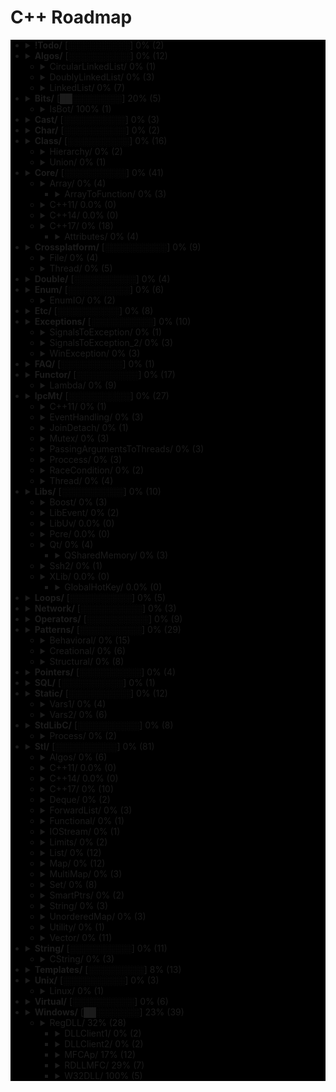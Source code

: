 # C++ Roadmap

<div style="background-color:black">

* <details close>
  <summary><b>!Todo/</b> [░░░░░░░░░░] 0% (2)</summary>

    * ❌ RSDN.txt
    * ❌ C++ questions.txt

  </details>

* <details close>
  <summary><b>Algos/</b> [░░░░░░░░░░] 0% (12)</summary>

    * ❌ Algoritms.txt

  </details>

  * <details close>
    <summary>CircularLinkedList/ 0% (1)</summary>

      * ❌ CircularLinkedList.cpp

    </details>

  * <details close>
    <summary>DoublyLinkedList/ 0% (3)</summary>

      * ❌ DoubleLinkedListDeletion.cpp
      * ❌ DoubleLinkedListInsertion.cpp
      * ❌ DoubleLinkedList.cpp

    </details>

  * <details close>
    <summary>LinkedList/ 0% (7)</summary>

      * ❌ LinkedListInsertion.cpp
      * ❌ DetectLoopInLinkedList.cpp
      * ❌ SortedMergeOfTwoLinkedList.cpp
      * ❌ ReverseALinkedList.cpp
      * ❌ LinkedListDeletion.cpp
      * ❌ PrintNthNodeFromTheEndOfLinkedList.cpp
      * ❌ LinkedListSearchForANode.cpp

    </details>

* <details close>
  <summary><b>Bits/</b> [██░░░░░░░░] 20% (5)</summary>

    * ❌ BitMask2.cpp
    * ❌ BitMask.cpp
    * ❌ bitset.cpp
    * ❌ BuffToint.cpp

  </details>

  * <details close>
    <summary>IsBot/ 100% (1)</summary>

      * ✅ `main_BlackList.cpp`

    </details>

* <details close>
  <summary><b>Cast/</b> [░░░░░░░░░░] 0% (3)</summary>

    * ❌ ReinterpretCast.cpp
    * ❌ Casts.cpp
    * ❌ BoolCast.cpp

  </details>

* <details close>
  <summary><b>Char/</b> [░░░░░░░░░░] 0% (2)</summary>

    * ❌ IntToChar.cpp
    * ❌ Escape.cpp

  </details>

* <details close>
  <summary><b>Class/</b> [░░░░░░░░░░] 0% (16)</summary>

    * ❌ MethodWithoutBody.cpp
    * ❌ InitConstructor.cpp
    * ❌ InheritanceFunctions.cpp
    * ❌ ConstructOrder.cpp
    * ❌ CopyConstructor1.cpp
    * ❌ EmptyStructSizeOf.cpp
    * ❌ SizeOfClass.cpp
    * ❌ CallMethod.cpp
    * ❌ InitOrder.cpp
    * ❌ CpoyConstructor2.cpp
    * ❌ QuotedString.java
    * ❌ FriendClass.cpp
    * ❌ CondtructorOrder.cpp

  </details>

  * <details close>
    <summary>Hierarchy/ 0% (2)</summary>

      * ❌ Hierarchy.cpp
      * ❌ Proxy.cpp

    </details>

  * <details close>
    <summary>Union/ 0% (1)</summary>

      * ❌ Union.cpp

    </details>

* <details close>
  <summary><b>Core/</b> [░░░░░░░░░░] 0% (41)</summary>

    * ❌ LvalueRvalue.cpp
    * ❌ Explicit.cpp
    * ❌ GoTo.cpp
    * ❌ ReturnBool.cpp
    * ❌ NamespaceOperator.cpp
    * ❌ MoveRef.cpp
    * ❌ ConstructNew.cpp
    * ❌ OperatorsNewDelete.cpp
    * ❌ PlacementNew.cpp
    * ❌ InitMembers.cpp
    * ❌ VariableArguments.cpp
    * ❌ InlineFunction.cpp
    * ❌ TypeNames.cpp
    * ❌ Move.cpp
    * ❌ ZeroDivision.cpp
    * ❌ ValueInitialization.cpp
    * ❌ TypeSizes.cpp
    * ❌ SwitchString.cpp
    * ❌ InitVars.cpp

  </details>

  * <details close>
    <summary>Array/ 0% (4)</summary>

      * ❌ ArraySize.cpp

    </details>

    * <details close>
      <summary>ArrayToFunction/ 0% (3)</summary>

        * ❌ ArrayToFunction3.cpp
        * ❌ ArrayToFunction1.cpp
        * ❌ ArrayToFunction2.cpp

      </details>

  * <details close>
    <summary>C++11/ 0.0% (0)</summary>


    </details>

  * <details close>
    <summary>C++14/ 0.0% (0)</summary>


    </details>

  * <details close>
    <summary>C++17/ 0% (18)</summary>

      * ❌ TemplateAutoParam.cpp
      * ❌ StructuredBindings.cpp
      * ❌ NestedNamespaces.cpp
      * ❌ LambdaThisByValue.cpp
      * ❌ EnumListInitialization.cpp
      * ❌ StructuredBindingsRef.cpp
      * ❌ ConstexprIf.cpp
      * ❌ BracedInitList.cpp
      * ❌ ConstexprLambda.cpp
      * ❌ FoldExpressions.cpp
      * ❌ InlineVars.cpp
      * ❌ TemplateArgDeduction.cpp
      * ❌ SelectionVarInitializer.cpp
      * ❌ Utf8CharLiterals.cpp

    </details>

    * <details close>
      <summary>Attributes/ 0% (4)</summary>

        * ❌ maybe_unused.cpp
        * ❌ Sample1.cpp
        * ❌ fallthrough.cpp
        * ❌ nodiscard.cpp

      </details>

* <details close>
  <summary><b>Crossplatform/</b> [░░░░░░░░░░] 0% (9)</summary>


  </details>

  * <details close>
    <summary>File/ 0% (4)</summary>

      * ❌ FileRouter.inl
      * ❌ File_old.h
      * ❌ FileRouter.h
      * ❌ File.h

    </details>

  * <details close>
    <summary>Thread/ 0% (5)</summary>

      * ❌ IThreadImpl_win.h
      * ❌ Thread.h
      * ❌ Thread_old.h
      * ❌ IThreadImpl_posix.h
      * ❌ IThreadImpl.h

    </details>

* <details close>
  <summary><b>Double/</b> [░░░░░░░░░░] 0% (4)</summary>

    * ❌ IntDoubleCompare.cpp
    * ❌ DoubleCast.cpp
    * ❌ DoubleCompare.cpp
    * ❌ IsGreater.cpp

  </details>

* <details close>
  <summary><b>Enum/</b> [░░░░░░░░░░] 0% (6)</summary>

    * ❌ SafeEnum.cpp
    * ❌ SizeOf.cpp
    * ❌ ForEnum.cpp
    * ❌ CodeStyle.cpp

  </details>

  * <details close>
    <summary>EnumIO/ 0% (2)</summary>

      * ❌ EnumIO.h
      * ❌ EnumIO_test.cpp

    </details>

* <details close>
  <summary><b>Etc/</b> [░░░░░░░░░░] 0% (8)</summary>

    * ❌ VarVisibility.cpp
    * ❌ Random.cpp
    * ❌ GlobalVar2.cpp
    * ❌ DecIncInt.cpp
    * ❌ GlobalVar1.cpp
    * ❌ UnicodeAnsi.cpp
    * ❌ SizeofUnicodes.cpp
    * ❌ FunctionDefinition.cpp

  </details>

* <details close>
  <summary><b>Exceptions/</b> [░░░░░░░░░░] 0% (10)</summary>

    * ❌ Try.cpp
    * ❌ Exception2.cpp
    * ❌ Exception3.cpp

  </details>

  * <details close>
    <summary>SignalsToException/ 0% (1)</summary>

      * ❌ SignalsToException.cpp

    </details>

  * <details close>
    <summary>SignalsToException_2/ 0% (3)</summary>

      * ❌ SignalHandler.h
      * ❌ SignalHandler.inl
      * ❌ SignalsToException_2.cpp

    </details>

  * <details close>
    <summary>WinException/ 0% (3)</summary>

      * ❌ CxWinException.cpp
      * ❌ WinException.cpp
      * ❌ CxWinException.h

    </details>

* <details close>
  <summary><b>FAQ/</b> [░░░░░░░░░░] 0% (1)</summary>

    * ❌ FAQ.txt

  </details>

* <details close>
  <summary><b>Functor/</b> [░░░░░░░░░░] 0% (17)</summary>

    * ❌ FunctorExample4.cpp
    * ❌ FunctorExample1.cpp
    * ❌ FunctorExample2.cpp
    * ❌ NativeFunction.cpp
    * ❌ Functor.cpp
    * ❌ FunctorTarget.cpp
    * ❌ FunctorExample3.cpp
    * ❌ StaticFunctor.cpp

  </details>

  * <details close>
    <summary>Lambda/ 0% (9)</summary>

      * ❌ LambdaMemberVariableCapture.cpp
      * ❌ LambdaScopes.cpp
      * ❌ LambdaScopeFaultScenario.cpp
      * ❌ LambaExamples.cpp
      * ❌ LambdaPtrsSizes.cpp
      * ❌ LambdaScopesByValue.cpp
      * ❌ LambdaScopesByReference.cpp
      * ❌ GccLambdaLeaky.cpp
      * ❌ LambdaBasic.cpp

    </details>

* <details close>
  <summary><b>IpcMt/</b> [░░░░░░░░░░] 0% (27)</summary>

    * ❌ signal_stacktrace.cpp
    * ❌ psiginfo.cpp
    * ❌ signal_ctrl_c.cpp
    * ❌ ThreadHarwareConcurrency.cpp
    * ❌ condition_variable.cpp
    * ❌ signal.cpp
    * ❌ IpcMethods.txt

  </details>

  * <details close>
    <summary>C++11/ 0% (1)</summary>

      * ❌ atomic_flag.cpp

    </details>

  * <details close>
    <summary>EventHandling/ 0% (3)</summary>

      * ❌ ConditionalVariableBasics.cpp
      * ❌ BasicXMLEventHandlingUsingConditionalVariable.cpp
      * ❌ BasicXMLEventHandling.cpp

    </details>

  * <details close>
    <summary>JoinDetach/ 0% (1)</summary>

      * ❌ JoiningThreads.cpp

    </details>

  * <details close>
    <summary>Mutex/ 0% (3)</summary>

      * ❌ MutexLockUnlock.cpp
      * ❌ MutexLockUnlock2.cpp
      * ❌ MutexLockGuard.cpp

    </details>

  * <details close>
    <summary>PassingArgumentsToThreads/ 0% (3)</summary>

      * ❌ PassingPointersTThread.cpp
      * ❌ PassingReferencesToThread.cpp
      * ❌ PassingSimpleArgumentsToThread.cpp

    </details>

  * <details close>
    <summary>Proccess/ 0% (3)</summary>

      * ❌ Wait.cpp
      * ❌ ExecuteBin.cpp
      * ❌ GetStdInOutError.cpp

    </details>

  * <details close>
    <summary>RaceCondition/ 0% (2)</summary>

      * ❌ RaceConditionExample.cpp
      * ❌ RaceConditionExample2.cpp

    </details>

  * <details close>
    <summary>Thread/ 0% (4)</summary>

      * ❌ ThreadCreationUsingLambdaFunction.cpp
      * ❌ ThreadCreationUsingFunctionPointer.cpp
      * ❌ DifferentiatingBetweenThread.cpp
      * ❌ ThreadCreationUsingFunctionObjects.cpp

    </details>

* <details close>
  <summary><b>Libs/</b> [░░░░░░░░░░] 0% (10)</summary>


  </details>

  * <details close>
    <summary>Boost/ 0% (3)</summary>

      * ❌ ScopeArray.cpp
      * ❌ ProgramOptions.cpp
      * ❌ Bind.cpp

    </details>

  * <details close>
    <summary>LibEvent/ 0% (2)</summary>

      * ❌ all_test.cpp
      * ❌ FAQ.txt

    </details>

  * <details close>
    <summary>LibUv/ 0.0% (0)</summary>


    </details>

  * <details close>
    <summary>Pcre/ 0.0% (0)</summary>


    </details>

  * <details close>
    <summary>Qt/ 0% (4)</summary>

      * ❌ HttpUpload.cpp

    </details>

    * <details close>
      <summary>QSharedMemory/ 0% (3)</summary>

        * ❌ main_MainDialog.cpp
        * ❌ MainDialog.cpp
        * ❌ MainDialog.h

      </details>

  * <details close>
    <summary>Ssh2/ 0% (1)</summary>

      * ❌ SSH2.cpp

    </details>

  * <details close>
    <summary>XLib/ 0.0% (0)</summary>


    </details>

    * <details close>
      <summary>GlobalHotKey/ 0.0% (0)</summary>


      </details>

* <details close>
  <summary><b>Loops/</b> [░░░░░░░░░░] 0% (5)</summary>

    * ❌ ForBreak.cpp
    * ❌ SwitchCase.cpp
    * ❌ For.cpp
    * ❌ GoToLablel.cpp
    * ❌ ForVoid.cpp

  </details>

* <details close>
  <summary><b>Network/</b> [░░░░░░░░░░] 0% (3)</summary>

    * ❌ IpString.cpp
    * ❌ TcpUdpDiffs.txt
    * ❌ Mount.cpp

  </details>

* <details close>
  <summary><b>Operators/</b> [░░░░░░░░░░] 0% (9)</summary>

    * ❌ OverloadingPrefixIncermentDecrementOperator.cpp
    * ❌ Exclamanation.cpp
    * ❌ OverloadingLogicalOperator.cpp
    * ❌ OperatorIn.cpp
    * ❌ OverloadingArithmeticOperator.cpp
    * ❌ OverloadingInputOutputOperator.cpp
    * ❌ OverloadingPostfixIncermentDecrementOperator.cpp
    * ❌ OverloadingUnaryOperator.cpp
    * ❌ OverloadingArithmeticOperatorUsingMemberFunction.cpp

  </details>

* <details close>
  <summary><b>Patterns/</b> [░░░░░░░░░░] 0% (29)</summary>


  </details>

  * <details close>
    <summary>Behavioral/ 0% (15)</summary>

      * ❌ memento.cpp
      * ❌ iterator.cpp
      * ❌ strategy.cpp
      * ❌ visitor2.cpp
      * ❌ observer.cpp
      * ❌ visitor1.cpp
      * ❌ interpreter.cpp
      * ❌ template_method.cpp
      * ❌ chain_of_responsibility.cpp
      * ❌ command.cpp
      * ❌ state.cpp
      * ❌ mediator.cpp
      * ❌ null_object.cpp
      * ❌ iterator_with_operators.cpp
      * ❌ observer2.cpp

    </details>

  * <details close>
    <summary>Creational/ 0% (6)</summary>

      * ❌ ClassFactory.cpp
      * ❌ Singleton.cpp
      * ❌ Builder.cpp
      * ❌ FactoryMethod.cpp
      * ❌ AbstractFactory.cpp
      * ❌ Prototype.cpp

    </details>

  * <details close>
    <summary>Structural/ 0% (8)</summary>

      * ❌ adapter.cpp
      * ❌ ContainerFacade.h
      * ❌ proxy.cpp
      * ❌ bridge.cpp
      * ❌ facade.cpp
      * ❌ decorator.cpp
      * ❌ composite.cpp
      * ❌ flyweight.cpp

    </details>

* <details close>
  <summary><b>Pointers/</b> [░░░░░░░░░░] 0% (4)</summary>

    * ❌ xPTR_DELETE.cpp
    * ❌ CatchPtr.hpp
    * ❌ FunctionPtr.cpp
    * ❌ AutoPtr.h

  </details>

* <details close>
  <summary><b>SQL/</b> [░░░░░░░░░░] 0% (1)</summary>

    * ❌ test.sql

  </details>

* <details close>
  <summary><b>Static/</b> [░░░░░░░░░░] 0% (12)</summary>

    * ❌ StaticHolder.cpp
    * ❌ Data.cpp

  </details>

  * <details close>
    <summary>Vars1/ 0% (4)</summary>

      * ❌ module.h
      * ❌ main_Var1.cpp
      * ❌ header.h
      * ❌ module.inl

    </details>

  * <details close>
    <summary>Vars2/ 0% (6)</summary>

      * ❌ CxVars.inl
      * ❌ module.h
      * ❌ CVar.h
      * ❌ CxVars.h
      * ❌ main_Var2.cpp
      * ❌ module.inl

    </details>

* <details close>
  <summary><b>StdLibC/</b> [░░░░░░░░░░] 0% (8)</summary>

    * ❌ Time.cpp
    * ❌ Atoi.cpp
    * ❌ Printf.cpp
    * ❌ Strptime.cpp
    * ❌ BuffZero.cpp
    * ❌ VSnprintf.cpp

  </details>

  * <details close>
    <summary>Process/ 0% (2)</summary>

      * ❌ ExitFunctions.cpp
      * ❌ Exit.cpp

    </details>

* <details close>
  <summary><b>Stl/</b> [░░░░░░░░░░] 0% (81)</summary>

    * ❌ StlFeatures.txt

  </details>

  * <details close>
    <summary>Algos/ 0% (6)</summary>

      * ❌ difference.cpp
      * ❌ accumulate.cpp
      * ❌ sort.txt
      * ❌ replace_if.cpp
      * ❌ transform.cpp
      * ❌ set_symmetric_difference.cpp

    </details>

  * <details close>
    <summary>C++11/ 0.0% (0)</summary>


    </details>

  * <details close>
    <summary>C++14/ 0.0% (0)</summary>


    </details>

  * <details close>
    <summary>C++17/ 0% (10)</summary>

      * ❌ Any.cpp
      * ❌ StringView2.cpp
      * ❌ Invoke.cpp
      * ❌ Variant.cpp
      * ❌ ParallelAlgos.cpp
      * ❌ Apply.cpp
      * ❌ Optional.cpp
      * ❌ Fs.cpp
      * ❌ Byte.cpp
      * ❌ MapSetSplicing.cpp

    </details>

  * <details close>
    <summary>Deque/ 0% (2)</summary>

      * ❌ DequeImplementation.cpp
      * ❌ DequeOperations.cpp

    </details>

  * <details close>
    <summary>ForwardList/ 0% (3)</summary>

      * ❌ ForwardListOperation2.cpp
      * ❌ ForwardListOperation1.cpp
      * ❌ ForwardListAssign.cpp

    </details>

  * <details close>
    <summary>Functional/ 0% (1)</summary>

      * ❌ ref.cpp

    </details>

  * <details close>
    <summary>IOStream/ 0% (1)</summary>

      * ❌ OperatorOutput.cpp

    </details>

  * <details close>
    <summary>Limits/ 0% (2)</summary>

      * ❌ NumericLimits.cpp
      * ❌ DoubleLimits.cpp

    </details>

  * <details close>
    <summary>List/ 0% (12)</summary>

      * ❌ splice.cpp
      * ❌ ListErase.cpp
      * ❌ insertInLoop.cpp
      * ❌ ListSearchUsingGenerate.cpp
      * ❌ ListRemove.cpp
      * ❌ ListOperations.cpp
      * ❌ insert.cpp
      * ❌ ListRemoveIf.cpp
      * ❌ ListSort.cpp
      * ❌ ListConditionalEraseWhileIteration.cpp
      * ❌ ListSearchUsingFind.cpp
      * ❌ list.cpp

    </details>

  * <details close>
    <summary>Map/ 0% (12)</summary>

      * ❌ Maps.cpp
      * ❌ OperatorAccess.cpp
      * ❌ MapReversePrint.cpp
      * ❌ MapComparison.cpp
      * ❌ MapOperatorAccessElement.cpp
      * ❌ MapDeletionByIteratorRange.cpp
      * ❌ MapComparisonByUserDefinedObjects.cpp
      * ❌ Erase.cpp
      * ❌ MapInsertion.cpp
      * ❌ MapUnorderedMap.cpp
      * ❌ MapBasics.cpp
      * ❌ Bool.cpp

    </details>

  * <details close>
    <summary>MultiMap/ 0% (3)</summary>

      * ❌ MultimapOperations.cpp
      * ❌ MultimapCI.cpp
      * ❌ MultimapBasics.cpp

    </details>

  * <details close>
    <summary>Set/ 0% (8)</summary>

      * ❌ SetInsertionUsingIteratorRange.cpp
      * ❌ set_insert.cpp
      * ❌ SetsWithUserDefinedClassesUsingComparator.cpp
      * ❌ SetsBasics.cpp
      * ❌ SearchInASet.cpp
      * ❌ SetErase.cpp
      * ❌ VerifyAndInsertInSet.cpp
      * ❌ SetsWithUserDefinedClasses.cpp

    </details>

  * <details close>
    <summary>SmartPtrs/ 0% (2)</summary>

      * ❌ AutoPtrVSUniquePtr.cpp
      * ❌ smart-pointers-in-cpp11.html

    </details>

  * <details close>
    <summary>String/ 0% (3)</summary>

      * ❌ reverse.cpp
      * ❌ CstrNull.cpp
      * ❌ stringWithNull.cpp

    </details>

  * <details close>
    <summary>UnorderedMap/ 0% (3)</summary>

      * ❌ UnorderedMapInitialization.cpp
      * ❌ UnorderedMapInsertion.cpp
      * ❌ UnorderedMapBasics.cpp

    </details>

  * <details close>
    <summary>Utility/ 0% (1)</summary>

      * ❌ forward.cpp

    </details>

  * <details close>
    <summary>Vector/ 0% (11)</summary>

      * ❌ RandomNumberInitializationInVector.cpp
      * ❌ RemoveAllOccurrencesOfAnElementFromVector.cpp
      * ❌ VectorOperations1.cpp
      * ❌ slice.cpp
      * ❌ VectorInitialization.cpp
      * ❌ VectorOperations3.cpp
      * ❌ SimpleOperationsOnVector.cpp
      * ❌ VectorEraseRemove.cpp
      * ❌ VectorListDequePushBack.cpp
      * ❌ VectorOperations2.cpp
      * ❌ RemoveAllOccurrencesOfAnElementFromVector2.cpp

    </details>

* <details close>
  <summary><b>String/</b> [░░░░░░░░░░] 0% (11)</summary>

    * ❌ StringView.cpp
    * ❌ OtherUsefulFunction.cpp
    * ❌ CapacityFunction.cpp
    * ❌ InitializationWays.cpp
    * ❌ InputFunction.cpp
    * ❌ IteratorFunction.cpp
    * ❌ Reverse.cpp
    * ❌ ManipulatingFunction.cpp

  </details>

  * <details close>
    <summary>CString/ 0% (3)</summary>

      * ❌ main_CString.cpp
      * ❌ CString.inl
      * ❌ CString.h

    </details>

* <details close>
  <summary><b>Templates/</b> [░░░░░░░░░] 8% (13)</summary>

    * ❌ MaximumOfTwoValues.cpp
    * ❌ VariadicFunc.cpp
    * ❌ AverageOfValuesInObjects.cpp
    * ❌ MaximumOfTwoObjects.cpp
    * ❌ Templates_and_Classes.txt
    * ❌ VariadicTemplates3.cpp
    * ❌ AverageOfAnArray.cpp
    * ❌ Export.cpp
    * ❌ VariadicTemplates2.cpp
    * ❌ ClassTemplate.cpp
    * ❌ VariadicTemplates.cpp
    * ✅ `Export.h`
    * ❌ Params.cpp

  </details>

* <details close>
  <summary><b>Unix/</b> [░░░░░░░░░░] 0% (3)</summary>

    * ❌ umask.cpp
    * ❌ Fork.cpp

  </details>

  * <details close>
    <summary>Linux/ 0% (1)</summary>

      * ❌ inotify.cpp

    </details>

* <details close>
  <summary><b>Virtual/</b> [░░░░░░░░░░] 0% (6)</summary>

    * ❌ VirtualInheritance1.cpp
    * ❌ VirtualDestructor.txt
    * ❌ VirtualFunction1.cpp
    * ❌ VirtualInheritance2.cpp
    * ❌ VirtualFunction2.cpp
    * ❌ PureVirtual.cpp

  </details>

* <details close>
  <summary><b>Windows/</b> [██░░░░░░░] 23% (39)</summary>

    * ❌ CxHandle.cpp
    * ❌ getuid.cpp
    * ❌ Batery.cpp
    * ❌ OsBit.txt
    * ❌ AnsiUtf8.cpp
    * ❌ Event.cpp
    * ❌ GetTokenInformation.cpp
    * ❌ CommandLine.cpp
    * ❌ MemoryUsage.cpp
    * ❌ OsBit.cpp
    * ❌ WaitForSingleObject.cpp

  </details>

  * <details close>
    <summary>RegDLL/ 32% (28)</summary>


    </details>

    * <details close>
      <summary>DLLClient1/ 0% (2)</summary>

        * ❌ DLLCode.h
        * ❌ DLLCode.cpp

      </details>

    * <details close>
      <summary>DLLClient2/ 0% (2)</summary>

        * ❌ DLLCode.h
        * ❌ DLLClient2.cpp

      </details>

    * <details close>
      <summary>MFCAp/ 17% (12)</summary>

        * ✅ `StdAfx.cpp`
        * ❌ MainFrm.cpp
        * ❌ Resource.h
        * ❌ MFCApView.h
        * ❌ MFCApDoc.h
        * ❌ DLLCode.h
        * ❌ MFCApView.cpp
        * ❌ MFCAp.h
        * ❌ MFCAp.cpp
        * ❌ MFCApDoc.cpp
        * ❌ MainFrm.h
        * ✅ `StdAfx.h`

      </details>

    * <details close>
      <summary>RDLLMFC/ 29% (7)</summary>

        * ❌ StdAfx.cpp
        * ❌ RDLLMFC.cpp
        * ❌ RDLLMFC.h
        * ✅ `Resource.h`
        * ❌ DLLCode.h
        * ❌ DLLCode.cpp
        * ✅ `StdAfx.h`

      </details>

    * <details close>
      <summary>W32DLL/ 100% (5)</summary>

        * ✅ `StdAfx.cpp`
        * ✅ `DLLCode.h`
        * ✅ `DLLCode.cpp`
        * ✅ `W32DLL.cpp`
        * ✅ `StdAfx.h`

      </details>

</div>
